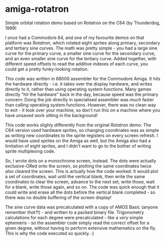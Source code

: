 # amiga-rotatron
Simple orbital rotation demo based on Rotatron on the C64 (by Thunderdog, 1989)

I once had a Commodore 64, and one of my favourite demos on that platform was _Rotatron_, which rotated eight sprites along primary, secondary and tertiary sine curves. The math was pretty simple - you had a large sine curve for the primary curve, a smaller sine curve for the secondary curve, and an even smaller sine curve for the tertiary curve. Added together, with different speed offsets to read the additive indexes of each curve, you could get a pretty funky-looking rotation.

This code was written in 68000 assembler for the Commodore Amiga. It hits the hardware directly - i.e. it takes over the display hardware, and writes directly to it, rather than using operating system functions. Many games directly "hit the hardware" back in the day, because speed was the primary concern: Doing the job directly in specialised assembler was _much_ faster than calling operating system functions. However, there was no clean way to exit - it took over your machine, so don't run this on a machine where you have unsaved work sitting in the background!

This code works slighly differently from the original _Rotatron_ demo: The C64 version used hardware sprites, so changing coordinates was as simple as writing new coordinates to the sprite registers on every screen refresh. I would have used sprites on the Amiga as well, but the Amiga also had a limitation of eight sprites, and I didn't want to go to the bother of writing sprite multiplexing code.

So, I wrote dots on a monochrome screen, instead. The dots were actually exclusive-ORed onto the screen, so plotting the same coordinates twice _also_ cleared the screen. This is actually how the code worked: It would plot a set of coordinates, wait until the vertical blank, then write the same coordinates to clear the screen, advance to the next set, write those, wait for a blank, write those again, and so on. The code was quick enough that it could write and erase all the dots before the vertical blank completed - so there was no double buffering of the screen display!

The sine curve data was precalculated with a copy of AMOS Basic (anyone remember _that?!_) - and written to a packed binary file. Trigonometry calculations for each degree were precalculated - like a _very_ simple ephemeris - so the assembler code simply read the correct offset for a given degree, without having to perform extensive mathematics on the fly. _This_ is why the code executed so quickly. :)
